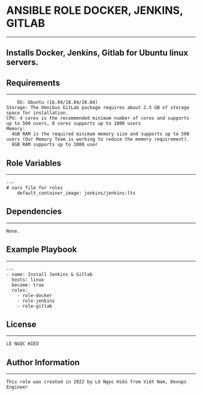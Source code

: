 # ANSIBLE ROLE DOCKER, JENKINS, GITLAB
-------------------------
## Installs Docker, Jenkins, Gitlab for Ubuntu linux servers.
## Requirements
-------------------------
        OS: Ubuntu (16.04/18.04/20.04)
    Storage: The Omnibus GitLab package requires about 2.5 GB of storage space for installation.
    CPU: 4 cores is the recommended minimum number of cores and supports up to 500 users, 8 cores supports up to 1000 users
    Memory: 
      4GB RAM is the required minimum memory size and supports up to 500 users (Our Memory Team is working to reduce the memory requirement).
      8GB RAM supports up to 1000 user

## Role Variables
-------------- 
    ---
    # vars file for roles
        default_container_image: jenkins/jenkins:lts 

## Dependencies
------------
    None.

## Example Playbook
----------------
    ---
    - name: Install Jenkins & Gitlab
      hosts: linux
      become: true  
      roles:
        - role-docker
        - role-jenkins
        - role-gitlab 
       
## License
-------
    LÊ NGỌC HIẾU

## Author Information
------------------

    This role was created in 2022 by Lê Ngọc Hiếu from Việt Nam, Devops Engineer

